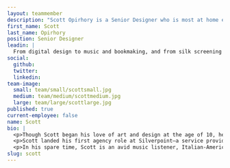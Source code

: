 ```yaml
---
layout: teammember
description: "Scott Opirhory is a Senior Designer who is most at home exploring what it means for him to be a creative problem solver at the intersection of work and play."
first_name: Scott
last_name: Opirhory
position: Senior Designer
leadin: |
  From digital design to music and bookmaking, and from silk screening show flyers to photography and ballpark design—Scott is most at home exploring what it means for him to be a creative problem solver at the intersection of work and play.
social:
  github:
  twitter: 
  linkedin: 
team-image:
  small: team/small/scottsmall.jpg
  medium: team/medium/scottmedium.jpg
  large: team/large/scottlarge.jpg
published: true
current-employee: false
name: Scott
bio: |
  <p>Though Scott began his love of art and design at the age of 10, he was formally introduced to the digital era when he enrolled in 'Designing Information Tools' while studying Industrial design at RISD. Quickly hooked to the world of web design, Scott began his career freelancing as a designer and art director for small businesses, artists, musicians, and record labels. 
  <p>Scott landed his first agency role at Silverpoint—a service provider for elite private and international schools—where he was able to hone his craft designing websites around the globe in design sprints. In 2015, Scott moved on to join Fastspot, where he began working with prominent higher education and cultural institutions such as Yale University, Georgetown Law, and The Chicago Council for Global Affairs. Here, Scott supported and led teams that resulted in numerous award-winning sites. He also grew his skillset to include mentorship, UX, brand stewardship, motion prototyping, accessible design, and design systems. Now, Scott is excited to bring his background and enthusiasm for design to ThinkShout because of its mission-driven values. 
  <p>In his spare time, Scott is an avid music listener, Italian-American cook, and artist. Between 2010-2019 he shot, designed and self-published, 'Fair Lawn'—a photo book that explored his personal history through observing his mothers' role as a caretaker for his grandmother. He also loves long-distance endurance trekking, exploring remote areas such as Laugavegur, The Dolomites, and Torres del Paine.
slug: scott
---
```

